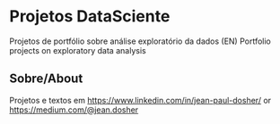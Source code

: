 # Projetos DataSciente
Projetos de portfólio sobre análise exploratório da dados
(EN) Portfolio projects on exploratory data analysis

## Sobre/About

Projetos e textos em https://www.linkedin.com/in/jean-paul-dosher/ or https://medium.com/@jean.dosher
